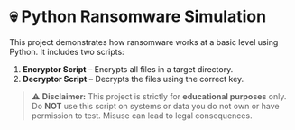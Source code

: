 # 💀 Python Ransomware Simulation

This project demonstrates how ransomware works at a basic level using Python. It includes two scripts:

1. **Encryptor Script** – Encrypts all files in a target directory.
2. **Decryptor Script** – Decrypts the files using the correct key.

> ⚠️ **Disclaimer:** This project is strictly for **educational purposes** only. Do **NOT** use this script on systems or data you do not own or have permission to test. Misuse can lead to legal consequences.
